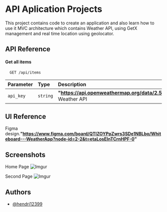 # API Aplication Projects

This project contains code to create an application and also learn how to use it MVC architecture
which contains Weather API, using GetX management and real time location using geolocator.

## API Reference

#### Get all items

```http
  GET /api/items
```

| Parameter | Type     | Description                                                                                                                     |
|:----------|:---------|:--------------------------------------------------------------------------------------------------------------------------------|
| `api_key` | `string` | **"https://api.openweathermap.org/data/2.5/weather"**. Weather API                                                              |

## UI Reference

Figma design.**"https://www.figma.com/board/QTIZOYPpZwrs3SDe1NBLbo/Whiteboard---WeatherApp?node-id=2-2&t=etaLosEInTCrnHPF-0"**

## Screenshots
Home Page 
![Imgur](https://i.imgur.com/piGwphE.jpg)

Second Page
![Imgur](https://i.imgur.com/61abffs.jpg)

## Authors

- [@hendri12399](https://github.com/hendri12399/Project1)

